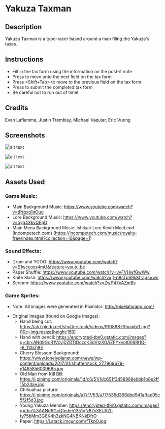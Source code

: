 # Yakuza Taxman

## Description

Yakuza Taxman is a type-racer based around a man filing the Yakuza's taxes.

## Instructions
- Fill in the tax form using the information on the post-it note
- Press <Tab> to move onto the next field on the tax form
- Press <Shift+Tab> to move to the previous field on the tax form
- Press <Enter> to submit the completed tax form
- Be careful not to run out of time!

## Credits

Evan Laflamme, Justin Tremblay, Michael Vaquier, Eric Vuong

## Screenshots

![alt text](https://github.com/L3gume/McGameJam2018/raw/master/Submission/TitleScreen.png)

![alt text](https://github.com/L3gume/McGameJam2018/raw/master/Submission/LoreScreen.png)

![alt text](https://github.com/L3gume/McGameJam2018/raw/master/Submission/GameScreen.png)

## Assets Used

### Game Music: 

- Main Background Music: https://www.youtube.com/watch?v=tPrbxg1nOug
- Lore Background Music: https://www.youtube.com/watch?v=oyg4XkvQEpU 
- Main Menu Background Music: Ishikari Lore Kevin MacLeod (incompetech.com) (https://incompetech.com/music/royalty-free/index.html?collection=10&page=1)

### Sound Effects:

- Drum and YOOO: https://www.youtube.com/watch?v=E1wcuoxs4mU&feature=youtu.be
- Paper Shuffle: https://www.youtube.com/watch?v=vyFVHwfGwWw
- Knife Slash: https://www.youtube.com/watch?v=jt-p9sTpS9k&frags=wn 
- Scream: https://www.youtube.com/watch?v=ZwP47xAZmBs 

### Game Sprites:

* Note: All images were generated in Pixelator: http://pixelatorapp.com/ 

- Original Images (found on Google Images):
  - Hand being cut: https://ak7.picdn.net/shutterstock/videos/9108887/thumb/1.jpg?i10c=img.resize(height:160)
  - Hand with pencil: https://encrypted-tbn0.gstatic.com/images?q=tbn:ANd9GcR1VcvjDZDTtDczcK3qVtzXOAZFYxvoIG66RI1Q--8_Tt3rZj8E
  - Cherry Blossom Background: https://www.lonelyplanet.com/news/wp-content/uploads/2017/01/shutterstock_277969679-e1485856009665.jpg 
  - Old Man from Kill Bill: https://i.pinimg.com/originals/1d/c6/51/1dc651f3d58989ebbb1b8e2ff15b24ae.jpg 
  - Chihuahua picture: https://i.pinimg.com/originals/a7/f7/53/a7f7535d396dbd941affae95c5f2f5d3.jpg 
  - Young Yakuza Member: https://encrypted-tbn0.gstatic.com/images?q=tbn%3AANd9GcQfede51351gN87ySEURZl-ty75bMm3G8K4h3zkNG4NBKNkDfrO 
  - Paper: https://i.stack.imgur.com/fTkpO.jpg 
